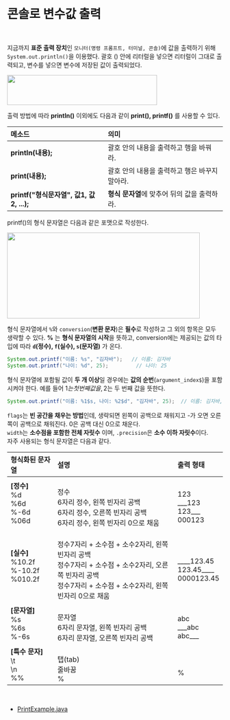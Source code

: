 # 콘솔로 변수값 출력
<br/>

지금까지 **표준 출력 장치**인 `모니터(명령 프롬프트, 터미널, 콘솔)`에 값을 출력하기 위해 `System.out.println()`을 이용했다. 괄호 () 안에 리터럴을 넣으면 리터럴이 그대로 출력되고,
변수를 넣으면 변수에 저장된 값이 출력되었다.<br/>

<img src="https://github.com/silxbro/java/assets/142463332/aeeefe8a-99b9-4fdc-82c3-38b4376190ad" width="350" height="70"/><br/>

출력 방법에 따라 **println()** 이외에도 다음과 같이 **print(), printf()** 를 사용할 수 있다.

|메소드|의미|
|:---|:---|
|**println(내용);**|괄호 안의 내용을 출력하고 행을 바꿔라.|
|**print(내용);**|괄호 안의 내용을 출력하고 행은 바꾸지 말아라.|
|**printf("형식문자열", 값1, 값2, ...);**|**형식 문자열**에 맞추어 뒤의 값을 출력하라.|

printf()의 형식 문자열은 다음과 같은 포맷으로 작성한다.

<img src="https://github.com/silxbro/java/assets/142463332/5e066e51-5e73-40c3-abaf-21d45a09d7ec" width="450" height="200"/><br/>

형식 문자열에서 `%`와 `conversion`(**변환 문자**)은 **필수**로 작성하고 그 외의 항목은 모두 생략할 수 있다. **%** 는 **형식 문자열의 시작**을 뜻하고,
conversion에는 제공되는 값의 타입에 따라 **`d`(정수), `f`(실수), `s`(문자열)** 가 온다.
```java
System.out.printf("이름: %s", "김자바");   // 이름: 김자바
System.out.printf("나이: %d", 25);         // 나이: 25
```
형식 문자열에 포함될 값이 **두 개 이상**일 경우에는 **값의 순번**(`argument_index$`)을 포함시켜야 한다. 예를 들어 1$는 첫 번째 값을, 2$는 두 번째 값을 뜻한다.
```java
System.out.printf("이름: %1$s, 나이: %2$d", "김자바", 25);  // 이름: 김자바, 나이: 25
```
`flags`는 **빈 공간을 채우는 방법**인데, 생략되면 왼쪽이 공백으로 채워지고 -가 오면 오른쪽이 공백으로 채워진다. 0은 공백 대신 0으로 채운다.<br/>
`width`는 **소수점을 포함한 전체 자릿수** 이며, `.precision`은 **소수 이하 자릿수**이다.<br/>
자주 사용되는 형식 문자열은 다음과 같다.

|형식화된 문자열|설명|출력 형태|
|:---|:---|:---|
|**[정수]**<br/>%d<br/>%6d<br/>%-6d<br/>%06d|<br/>정수<br/>6자리 정수, 왼쪽 빈자리 공백<br/>6자리 정수, 오른쪽 빈자리 공백<br/>6자리 정수, 왼쪽 빈자리 0으로 채움|<br/>123<br/>\_\_\_123<br/>123\_\_\_<br/>000123|
|**[실수]**<br/>%10.2f<br/>%-10.2f<br/>%010.2f|<br/>정수7자리 + 소수점 + 소수2자리, 왼쪽 빈자리 공백<br/>정수7자리 + 소수점 + 소수2자리, 오른쪽 빈자리 공백<br/>정수7자리 + 소수점 + 소수2자리, 왼쪽 빈자리 0으로 채움|<br/>\_\_\_\_123.45<br/>123.45\_\_\_\_<br/>0000123.45|
|**[문자열]**<br/>%s<br/>%6s<br/>%-6s|<br/>문자열<br/>6자리 문자열, 왼쪽 빈자리 공백<br/>6자리 문자열, 오른쪽 빈자리 공백|<br/>abc<br/>\_\_\_abc<br/>abc\_\_\_|
|**[특수 문자]**<br/>\t<br/>\n<br/>%%|<br/>탭(tab)<br/>줄바꿈<br/>%|<br> <br/>%|
<br/>

- [PrintExample.java](https://github.com/silxbro/java/blob/main/src/thisisjava/ch02/sec12/PrintfExample.java)
